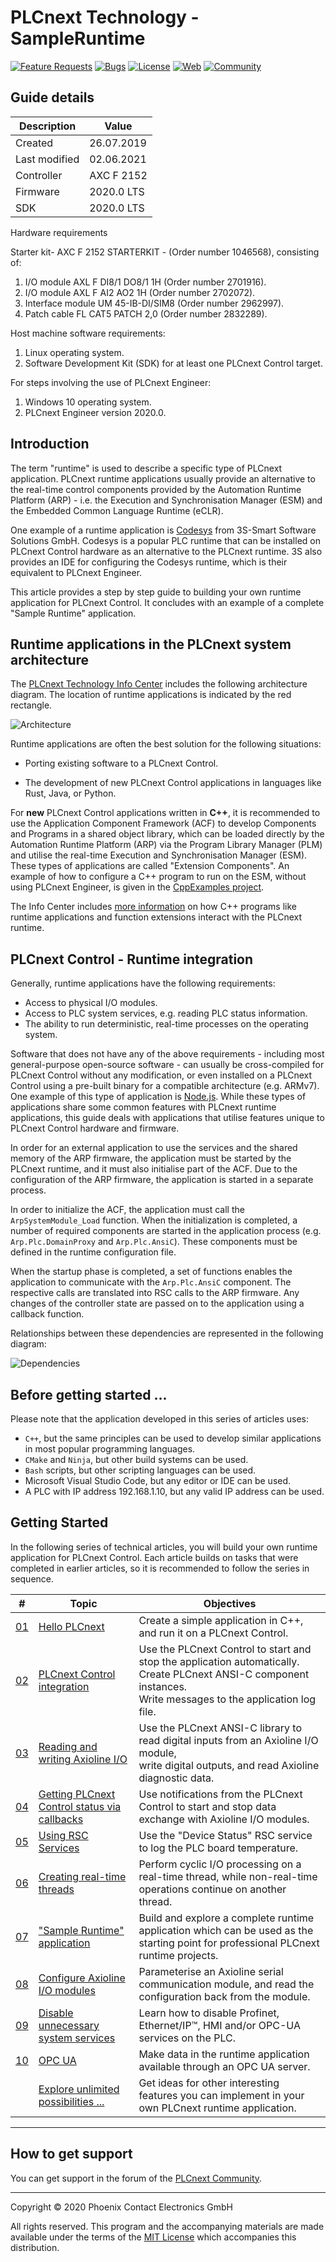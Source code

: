 # PLCnext Technology  - SampleRuntime

[![Feature Requests](https://img.shields.io/github/issues/PLCnext/SampleRuntime/feature-request.svg)](https://github.com/PLCnext/SampleRuntime/issues?q=is%3Aopen+is%3Aissue+label%3Afeature-request+sort%3Areactions-%2B1-desc)
[![Bugs](https://img.shields.io/github/issues/PLCnext/SampleRuntime/bug.svg)](https://github.com/PLCnext/SampleRuntime/issues?utf8=✓&q=is%3Aissue+is%3Aopen+label%3Abug)
[![License](https://img.shields.io/badge/license-MIT-blue.svg)](LICENSE)
[![Web](https://img.shields.io/badge/PLCnext-Website-blue.svg)](https://www.phoenixcontact.com/plcnext)
[![Community](https://img.shields.io/badge/PLCnext-Community-blue.svg)](https://www.plcnext-community.net)

## Guide details

|Description   | Value      |
|--------------|------------|
|Created       | 26.07.2019 |
|Last modified | 02.06.2021 |
|Controller    | AXC F 2152 |
|Firmware      | 2020.0 LTS |
|SDK           | 2020.0 LTS |

Hardware requirements

Starter kit- AXC F 2152 STARTERKIT - (Order number 1046568), consisting of:

1. I/O module AXL F DI8/1 DO8/1 1H (Order number 2701916).
1. I/O module AXL F AI2 AO2 1H (Order number 2702072).
1. Interface module UM 45-IB-DI/SIM8 (Order number 2962997).
1. Patch cable FL CAT5 PATCH 2,0 (Order number 2832289).

Host machine software requirements:

1. Linux operating system.
1. Software Development Kit (SDK) for at least one PLCnext Control target.

For steps involving the use of PLCnext Engineer:

1. Windows 10 operating system.
1. PLCnext Engineer version 2020.0.

## Introduction

The term "runtime" is used to describe a specific type of PLCnext application. PLCnext runtime applications usually provide an alternative to the real-time control components provided by the Automation Runtime Platform (ARP) - i.e. the Execution and Synchronisation Manager (ESM) and the Embedded Common Language Runtime (eCLR).

One example of a runtime application is [Codesys](https://www.plcnextstore.com/#/48) from 3S-Smart Software Solutions GmbH. Codesys is a popular PLC runtime that can be installed on PLCnext Control hardware as an alternative to the PLCnext runtime. 3S also provides an IDE for configuring the Codesys runtime, which is their equivalent to PLCnext Engineer.

This article provides a step by step guide to building your own runtime application for PLCnext Control. It concludes with an example of a complete "Sample Runtime" application.

## Runtime applications in the PLCnext system architecture

The [PLCnext Technology Info Center](http://plcnext-infocenter.s3-website.eu-central-1.amazonaws.com/PLCnext_Technology_InfoCenter/PLCnext_Technology_InfoCenter/Home.htm) includes the following architecture diagram. The location of runtime applications is indicated by the red rectangle.

![Architecture](Picture/02_Architecture.gif)

Runtime applications are often the best solution for the following situations: 

- Porting existing software to a PLCnext Control.

- The development of new PLCnext Control applications in languages like Rust, Java, or Python.

For **new** PLCnext Control applications written in **C++**, it is recommended to use the Application Component Framework (ACF) to develop Components and Programs in a shared object library, which can be loaded directly by the Automation Runtime Platform (ARP) via the Program Library Manager (PLM) and utilise the real-time Execution and Synchronisation Manager (ESM). These types of applications are called "Extension Components". An example of how to configure a C++ program to run on the ESM, without using PLCnext Engineer, is given in the [CppExamples project](https://github.com/PLCnext/CppExamples/blob/master/Examples/NoEngineer/README.MD).

The Info Center includes [more information](http://plcnext-infocenter.s3-website.eu-central-1.amazonaws.com/PLCnext_Technology_InfoCenter/PLCnext_Technology_InfoCenter/Programming/Cpp/Cpp-programming.htm) on how C++ programs like runtime applications and function extensions interact with the PLCnext runtime.

## PLCnext Control - Runtime integration

Generally, runtime applications have the following requirements:
- Access to physical I/O modules.
- Access to PLC system services, e.g. reading PLC status information.
- The ability to run deterministic, real-time processes on the operating system.

Software that does not have any of the above requirements - including most general-purpose open-source software - can usually be cross-compiled for PLCnext Control without any modification, or even installed on a PLCnext Control using a pre-built binary for a compatible architecture (e.g. ARMv7). One example of this type of application is [Node.js](https://www.plcnextstore.com/#/47). While these types of applications share some common features with PLCnext runtime applications, this guide deals with applications that utilise features unique to PLCnext Control hardware and firmware.

In order for an external application to use the services and the shared memory of the ARP firmware, the application must be started by the PLCnext runtime, and it must also initialise part of the ACF. Due to the configuration of the ARP firmware, the application is started in a separate process.

In order to initialize the ACF, the application must call the `ArpSystemModule_Load` function. When the initialization is completed, a number of required components are started in the application process (e.g. `Arp.Plc.DomainProxy` and `Arp.Plc.AnsiC`). These components must be defined in the runtime configuration file.

When the startup phase is completed, a set of functions enables the application to communicate with the `Arp.Plc.AnsiC` component. The respective calls are translated into RSC calls to the ARP firmware. Any changes of the controller state are passed on to the application using a callback function.

Relationships between these dependencies are represented in the following diagram:

![Dependencies](Picture/01_Dependencies.gif)

## Before getting started ...

Please note that the application developed in this series of articles uses:
- `C++`, but the same principles can be used to develop similar applications in most popular programming languages.
- `CMake` and `Ninja`, but other build systems can be used.
- `Bash` scripts, but other scripting languages can be used.
- Microsoft Visual Studio Code, but any editor or IDE can be used.
- A PLC with IP address 192.168.1.10, but any valid IP address can be used.

## Getting Started

In the following series of technical articles, you will build your own runtime application for PLCnext Control. Each article builds on tasks that were completed in earlier articles, so it is recommended to follow the series in sequence.

|\#| Topic | Objectives |
| --- | ------ | ------ |
|[01](getting-started/Part-01/README.md)| [Hello PLCnext](getting-started/Part-01/README.md)| Create a simple application in C++, and run it on a PLCnext Control.|
|[02](getting-started/Part-02/README.md)| [PLCnext Control integration](getting-started/Part-02/README.md)| Use the PLCnext Control to start and stop the application automatically.<br/>Create PLCnext ANSI-C component instances.<br/>Write messages to the application log file. |
|[03](getting-started/Part-03/README.md)| [Reading and writing Axioline I/O](getting-started/Part-03/README.md)| Use the PLCnext ANSI-C library to read digital inputs from an Axioline I/O module,<br/>write digital outputs, and read Axioline diagnostic data. |
|[04](getting-started/Part-04/README.md)| [Getting PLCnext Control status via callbacks](getting-started/Part-04/README.md)| Use notifications from the PLCnext Control to start and stop data exchange with Axioline I/O modules. |
|[05](getting-started/Part-05/README.md)| [Using RSC Services](getting-started/Part-05/README.md)| Use the "Device Status" RSC service to log the PLC board temperature. |
|[06](getting-started/Part-06/README.md)| [Creating real-time threads](getting-started/Part-06/README.md)| Perform cyclic I/O processing on a real-time thread, while non-real-time operations continue on another thread. |
|[07](getting-started/Part-07/README.md)| ["Sample Runtime" application](getting-started/Part-07/README.md)| Build and explore a complete runtime application which can be used as the starting point for professional PLCnext runtime projects. |
|[08](getting-started/Part-08/README.md)| [Configure Axioline I/O modules](getting-started/Part-08/README.md)| Parameterise an Axioline serial communication module, and read the configuration back from the module.|
|[09](getting-started/Part-09/README.md)| [Disable unnecessary system services](getting-started/Part-09/README.md)| Learn how to disable Profinet, Ethernet/IP™, HMI and/or OPC-UA services on the PLC.|
|[10](getting-started/Part-10/README.md)| [OPC UA](getting-started/Part-10/README.md)| Make data in the runtime application available through an OPC UA server.|
|| [Explore unlimited possibilities ...](getting-started/Part-99/README.md)| Get ideas for other interesting features you can implement in your own PLCnext runtime application.|

---

## How to get support

You can get support in the forum of the [PLCnext Community](https://www.plcnext-community.net/index.php?option=com_easydiscuss&view=categories&Itemid=221&lang=en).

---

Copyright © 2020 Phoenix Contact Electronics GmbH

All rights reserved. This program and the accompanying materials are made available under the terms of the [MIT License](http://opensource.org/licenses/MIT) which accompanies this distribution.
